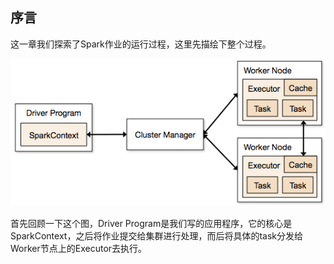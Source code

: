 ## 序言

这一章我们探索了Spark作业的运行过程，这里先描绘下整个过程。

![](/assets/212359414114202.png)

首先回顾一下这个图，Driver Program是我们写的应用程序，它的核心是SparkContext，之后将作业提交给集群进行处理，而后将具体的task分发给Worker节点上的Executor去执行。

